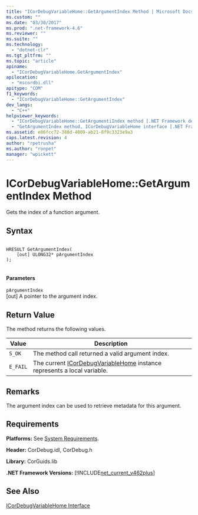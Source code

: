 ```yaml
---
title: "ICorDebugVariableHome::GetArgumentIndex Method | Microsoft Docs"
ms.custom: ""
ms.date: "03/30/2017"
ms.prod: ".net-framework-4.6"
ms.reviewer: ""
ms.suite: ""
ms.technology: 
  - "dotnet-clr"
ms.tgt_pltfrm: ""
ms.topic: "article"
apiname: 
  - "ICorDebugVariableHome.GetArgumentIndex"
apilocation: 
  - "mscordbi.dll"
apitype: "COM"
f1_keywords: 
  - "ICorDebugVariableHome::GetArgumentIndex"
dev_langs: 
  - "C++"
helpviewer_keywords: 
  - "ICorDebugVariableHome::GetArgumentiIndex method [.NET Framework debugging]"
  - "GetArgumentIndex method, ICorDebugVariableHome interface [.NET Framework debugging]"
ms.assetid: e86fcc72-388d-4009-ab21-8f9c3323e9a3
caps.latest.revision: 4
author: "rpetrusha"
ms.author: "ronpet"
manager: "wpickett"
---
```

# ICorDebugVariableHome::GetArgumentIndex Method
Gets the index of a function argument.  
  
## Syntax  
  
```  
  
HRESULT GetArgumentIndex(  
    [out] ULONG32* pArgumentIndex  
);  
  
```  
  
#### Parameters  
 `pArgumentIndex`  
 [out] A pointer to the argument index.  
  
## Return Value  
 The method returns the following values.  
  
|Value|Description|  
|-----------|-----------------|  
|`S_OK`|The method call returned a valid argument index.|  
|`E_FAIL`|The current [ICorDebugVariableHome](../../../../docs/framework/unmanaged-api/debugging/getting-started-tutorial1.md) instance represents a local variable.|  
  
## Remarks  
 The argument index can be used to retrieve metadata for this argument.  
  
## Requirements  
 **Platforms:** See [System Requirements](../../../../docs/framework/getting-started/system-requirements.md).  
  
 **Header:** CorDebug.idl, CorDebug.h  
  
 **Library:** CorGuids.lib  
  
 **.NET Framework Versions:** [!INCLUDE[net_current_v462plus](../../../../includes/net-current-v462plus-md.md)]  
  
## See Also  
 [ICorDebugVariableHome Interface](../../../../docs/framework/unmanaged-api/debugging/getting-started-tutorial1.md)